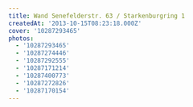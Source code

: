```yaml
---
title: Wand Senefelderstr. 63 / Starkenburgring 1
createdAt: '2013-10-15T08:23:18.000Z'
cover: '10287293465'
photos:
  - '10287293465'
  - '10287274446'
  - '10287292555'
  - '10287171214'
  - '10287400773'
  - '10287272826'
  - '10287170154'
---
```


